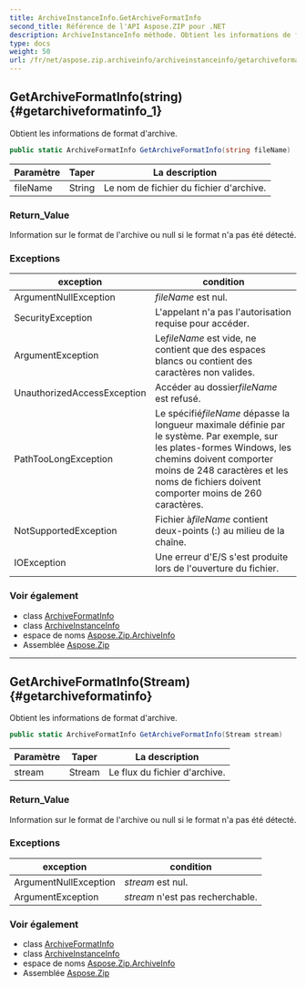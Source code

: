 ```yaml
---
title: ArchiveInstanceInfo.GetArchiveFormatInfo
second_title: Référence de l'API Aspose.ZIP pour .NET
description: ArchiveInstanceInfo méthode. Obtient les informations de format darchive.
type: docs
weight: 50
url: /fr/net/aspose.zip.archiveinfo/archiveinstanceinfo/getarchiveformatinfo/
---
```

## GetArchiveFormatInfo(string) {#getarchiveformatinfo_1}

Obtient les informations de format d'archive.

```csharp
public static ArchiveFormatInfo GetArchiveFormatInfo(string fileName)
```

| Paramètre | Taper | La description |
| --- | --- | --- |
| fileName | String | Le nom de fichier du fichier d'archive. |

### Return_Value

Information sur le format de l'archive ou null si le format n'a pas été détecté.

### Exceptions

| exception | condition |
| --- | --- |
| ArgumentNullException | *fileName* est nul. |
| SecurityException | L'appelant n'a pas l'autorisation requise pour accéder. |
| ArgumentException | Le*fileName* est vide, ne contient que des espaces blancs ou contient des caractères non valides. |
| UnauthorizedAccessException | Accéder au dossier*fileName* est refusé. |
| PathTooLongException | Le spécifié*fileName* dépasse la longueur maximale définie par le système. Par exemple, sur les plates-formes Windows, les chemins doivent comporter moins de 248 caractères et les noms de fichiers doivent comporter moins de 260 caractères. |
| NotSupportedException | Fichier à*fileName* contient deux-points (:) au milieu de la chaîne. |
| IOException | Une erreur d'E/S s'est produite lors de l'ouverture du fichier. |

### Voir également

* class [ArchiveFormatInfo](../../archiveformatinfo/)
* class [ArchiveInstanceInfo](../)
* espace de noms [Aspose.Zip.ArchiveInfo](../../archiveinstanceinfo/)
* Assemblée [Aspose.Zip](../../../)

---

## GetArchiveFormatInfo(Stream) {#getarchiveformatinfo}

Obtient les informations de format d'archive.

```csharp
public static ArchiveFormatInfo GetArchiveFormatInfo(Stream stream)
```

| Paramètre | Taper | La description |
| --- | --- | --- |
| stream | Stream | Le flux du fichier d'archive. |

### Return_Value

Information sur le format de l'archive ou null si le format n'a pas été détecté.

### Exceptions

| exception | condition |
| --- | --- |
| ArgumentNullException | *stream* est nul. |
| ArgumentException | *stream* n'est pas recherchable. |

### Voir également

* class [ArchiveFormatInfo](../../archiveformatinfo/)
* class [ArchiveInstanceInfo](../)
* espace de noms [Aspose.Zip.ArchiveInfo](../../archiveinstanceinfo/)
* Assemblée [Aspose.Zip](../../../)


